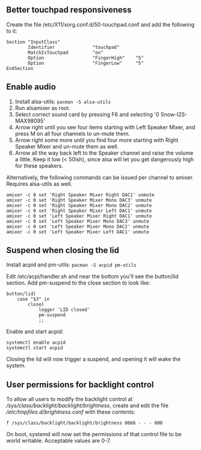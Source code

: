 ## Better touchpad responsiveness
Create the file /etc/X11/xorg.conf.d/50-touchpad.conf and add the following to it:

```
Section "InputClass"
        Identifier              "touchpad"
        MatchIsTouchpad         "on"
        Option                  "FingerHigh"    "5"
        Option                  "FingerLow"     "5"
EndSection
```

## Enable audio

1. Install alsa-utils: `pacman -S alsa-utils`
2. Run alsamixer as root.
3. Select correct sound card by pressing F6 and selecting '0  Snow-I2S-MAX98095'
4. Arrow right until you see four items starting with Left Speaker Mixer, and press M on all four channels to un-mute them.
5. Arrow right some more until you find four more starting with Right Speaker Mixer and un-mute them as well.
6. Arrow all the way back left to the Speaker channel and raise the volume a little. Keep it low (< 50ish), since alsa will let you get dangerously high for these speakers.

Alternatively, the following commands can be issued per channel to amixer. Requires alsa-utils as well.

```
amixer -c 0 set 'Right Speaker Mixer Right DAC1' unmute 
amixer -c 0 set 'Right Speaker Mixer Mono DAC3' unmute
amixer -c 0 set 'Right Speaker Mixer Mono DAC2' unmute
amixer -c 0 set 'Right Speaker Mixer Left DAC1' unmute
amixer -c 0 set 'Left Speaker Mixer Right DAC1' unmute
amixer -c 0 set 'Left Speaker Mixer Mono DAC3' unmute
amixer -c 0 set 'Left Speaker Mixer Mono DAC2' unmute
amixer -c 0 set 'Left Speaker Mixer Left DAC1' unmute
```

## Suspend when closing the lid

Install acpid and pm-utils: `pacman -S acpid pm-utils`

Edit /etc/acpi/handler.sh and near the bottom you'll see the button/lid section. Add pm-suspend to the close section to look like:

```
button/lid)
    case "$3" in
        close)
            logger 'LID closed'
            pm-suspend
            ;;
```

Enable and start acpid:

```
systemctl enable acpid
systemctl start acpid
```

Closing the lid will now trigger a suspend, and opening it will wake the system.

## User permissions for backlight control

To allow all users to modify the backlight control at */sys/class/backlight/backlight/brightness*, create and edit the file */etc/tmpfiles.d/brightness.conf* with these contents:

```
f /sys/class/backlight/backlight/brightness 0666 - - - 800
```

On boot, systemd will now set the permissions of that control file to be world writable. Acceptable values are 0-7.
